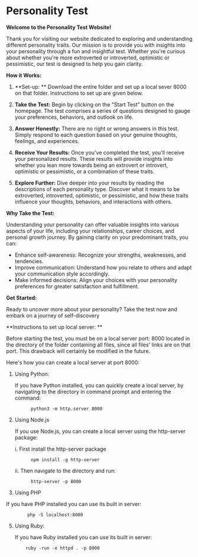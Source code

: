 # Personality Test

**Welcome to the Personality Test Website!**

Thank you for visiting our website dedicated to exploring and understanding different personality traits. Our mission is to provide you with insights into your personality through a fun and insightful test. Whether you're curious about whether you're more extroverted or introverted, optimistic or pessimistic, our test is designed to help you gain clarity.

**How it Works:**

1. **Set-up: ** Download the entire folder and set up a local sever 8000 on that folder. Instructions to set up are given below.

2. **Take the Test:** Begin by clicking on the "Start Test" button on the homepage. The test comprises a series of questions designed to gauge your preferences, behaviors, and outlook on life.

3. **Answer Honestly:** There are no right or wrong answers in this test. Simply respond to each question based on your genuine thoughts, feelings, and experiences.

4. **Receive Your Results:** Once you've completed the test, you'll receive your personalized results. These results will provide insights into whether you lean more towards being an extrovert or introvert, optimistic or pessimistic, or a combination of these traits.

5. **Explore Further:** Dive deeper into your results by reading the descriptions of each personality type. Discover what it means to be extroverted, introverted, optimistic, or pessimistic, and how these traits influence your thoughts, behaviors, and interactions with others.

**Why Take the Test:**

Understanding your personality can offer valuable insights into various aspects of your life, including your relationships, career choices, and personal growth journey. By gaining clarity on your predominant traits, you can:

- Enhance self-awareness: Recognize your strengths, weaknesses, and tendencies.
- Improve communication: Understand how you relate to others and adapt your communication style accordingly.
- Make informed decisions: Align your choices with your personality preferences for greater satisfaction and fulfillment.

**Get Started:**

Ready to uncover more about your personality? Take the test now and embark on a journey of self-discovery

**Instructions to set up local server: **

Before starting the test, you must be on a local server port: 8000 located in the directory of the folder containing all files, since all files' links are on that port. This drawback will certainly be modified in the future.

Here's how you can create a local server at port 8000:

1. Using Python:
   
   If you have Python installed, you can quickly create a local server, by navigating to the directory in command prompt and entering the command:
   
             python3 -m http.server 8000
   
3. Using Node.js
   
   If you use Node.js, you can create a local server using the http-server package:

     i. First install the http-server package
   
             npm install -g http-server
   
    ii. Then navigate to the directory and run:
   
             http-server -p 8000
   
4. Using PHP
   
  If you have PHP installed you can use its built in server:
  
            php -S localhost:8000
            
5. Using Ruby:
   
   If you have Ruby installed you can use its built in server:
   
           ruby -run -e httpd . -p 8000
